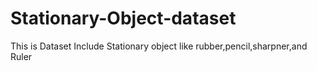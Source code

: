 # Stationary-Object-dataset
This is Dataset Include Stationary object like rubber,pencil,sharpner,and Ruler 
